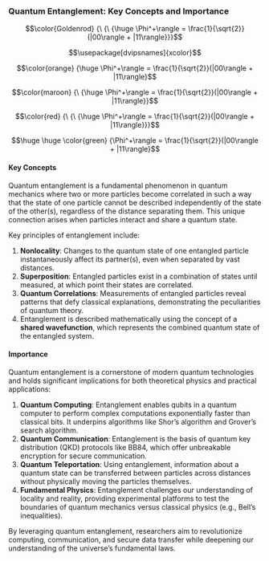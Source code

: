 
### Quantum Entanglement: Key Concepts and Importance

$$\color{Goldenrod} {\ {\ {\huge \Phi^+\rangle = \frac{1}{\sqrt{2}}(|00\rangle + |11\rangle}}}$$

$$\usepackage[dvipsnames]{xcolor}$$




$$\color{orange} {\huge \Phi^+\rangle = \frac{1}{\sqrt{2}}(|00\rangle + |11\rangle}$$


$$\color{maroon} {\ {\huge \Phi^+\rangle = \frac{1}{\sqrt{2}}(|00\rangle + |11\rangle}}$$

$$\color{red} {\ {\ {\huge \Phi^+\rangle = \frac{1}{\sqrt{2}}(|00\rangle + |11\rangle}}}$$


$$\huge \huge \color{green} {\Phi^+\rangle = \frac{1}{\sqrt{2}}(|00\rangle + |11\rangle}$$  


  

#### Key Concepts  

Quantum entanglement is a fundamental phenomenon in quantum mechanics where two or more particles become correlated in such a way that the state of one particle cannot be described independently of the state of the other(s), regardless of the distance separating them. This unique connection arises when particles interact and share a quantum state.


Key principles of entanglement include:  

1. **Nonlocality**: Changes to the quantum state of one entangled particle instantaneously affect its partner(s), even when separated by vast distances.  
2. **Superposition**: Entangled particles exist in a combination of states until measured, at which point their states are correlated.  
3. **Quantum Correlations**: Measurements of entangled particles reveal patterns that defy classical explanations, demonstrating the peculiarities of quantum theory.
4. Entanglement is described mathematically using the concept of a **shared wavefunction**, which represents the combined quantum state of the entangled system.  


#### Importance  
Quantum entanglement is a cornerstone of modern quantum technologies and holds significant implications for both theoretical physics and practical applications:  

1. **Quantum Computing**: Entanglement enables qubits in a quantum computer to perform complex computations exponentially faster than classical bits. It underpins algorithms like Shor’s algorithm and Grover’s search algorithm.  
2. **Quantum Communication**: Entanglement is the basis of quantum key distribution (QKD) protocols like BB84, which offer unbreakable encryption for secure communication.  
3. **Quantum Teleportation**: Using entanglement, information about a quantum state can be transferred between particles across distances without physically moving the particles themselves.  
4. **Fundamental Physics**: Entanglement challenges our understanding of locality and reality, providing experimental platforms to test the boundaries of quantum mechanics versus classical physics (e.g., Bell’s inequalities).  

By leveraging quantum entanglement, researchers aim to revolutionize computing, communication, and secure data transfer while deepening our understanding of the universe’s fundamental laws.




